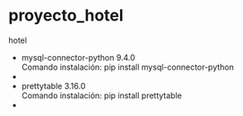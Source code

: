 # proyecto_hotel
hotel
<ul>
    <li>mysql-connector-python 9.4.0</br>
    Comando instalación: pip install mysql-connector-python
    <li>
    <li>prettytable 3.16.0</br>
    Comando instalación: pip install prettytable
    <li>